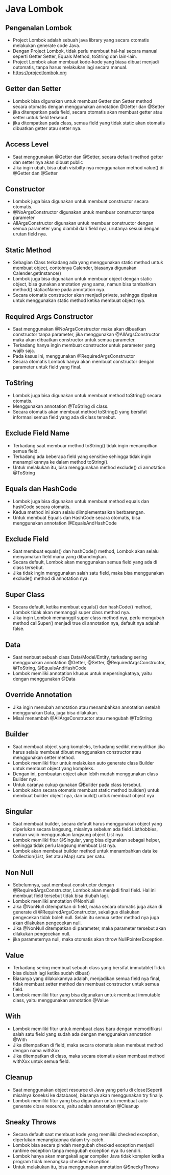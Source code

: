 # Java Lombok

## Pengenalan Lombok

- Project Lombok adalah sebuah java library yang secara otomatis melakukan generate code Java.
- Dengan Project Lombok, tidak perlu membuat hal-hal secara manual seperti Getter Setter, Equals Method, toString dan
  lain-lain.
- Project Lombok akan membuat kode-kode yang biasa dibuat menjadi outomatis, tanpa harus melakukan lagi secara manual.
- https://projectlombok.org

## Getter dan Setter

- Lombok bisa digunakan untuk membuat Getter dan Setter method secara otomatis dengan menggunakan annotation @Getter dan
  @Setter
- jika ditempatkan pada field, secara otomatis akan membuat getter atau setter untuk field tersebut
- jika ditempatkan pada class, semua field yang tidak static akan otomatis dibuatkan getter atau setter nya.

## Access Level

- Saat menggunakan @Getter dan @Setter, secara default method getter dan setter nya akan dibuat public
- Jika ingin ubah, bisa ubah visibilty nya menggunakan method value() di @Getter dan @Setter

## Constructor

- Lombok juga bisa digunakan untuk membuat constructor secara otomatis.
- @NoArgsConstructor digunakan untuk membuar constructor tanpa parameter
- AllArgsConstructor digunakan untuk membuar constructor dengan semua parameter yang diambil dari field nya, urutanya
  sesuai dengan urutan field nya.

## Static Method

- Sebagian Class terkadang ada yang menggunakan static method untuk membuat object, contohnya Calender, biasanya
  digunakan Calender.getInstance()
- Lombok juga bisa digunakan untuk membuar object dengan static object, bisa gunakan annotation yang sama, namun bisa
  tambahkan method() statiacName pada annotation nya.
- Secara otomatis constructor akan menjadi private, sehingga dipaksa untuk menggunakan static method ketika membuat
  object nya.

## Required Args Constructor

- Saat menggunakan @NoArgsConstructor maka akan dibuatkan constructor tanpa parameter, jika menggunakan
  @AllArgsConstructor maka akan dibuatkan constructor untuk semua parameter.
- Terkadang hanya ingin membuat constructor untuk parameter yang wajib saja.
- Pada kasus ini, menggunakan @RequiredArgsConstructor
- Secara otomatis Lombok hanya akan membuat constructor dengan parameter untuk field yang final.

## ToString

- Lombok juga bisa digunakan untuk membuat method toString() secara otomatis.
- Menggunakan annotation @ToString di class.
- Secara otomatis akan membuat method toString() yang bersifat informasi semua field yang ada di class tersebut.

## Exclude Field Name

- Terkadang saat membuar method toString() tidak ingin menampilkan semua field.
- Terkadang ada beberapa field yang sensitive sehingga tidak ingin menampilkannya ke dalam method toString().
- Untuk melakukan itu, bisa menggunakan method exclude() di annotation @ToString

## Equals dan HashCode

- Lombok juga bisa digunakan untuk membuat method equals dan hashCode secara otomatis.
- Kedua method ini akan selalu diimplementasikan berbarengan.
- Untuk membuat Equals dan HashCode secara otomatis, bisa menggunakan annotation @EqualsAndHashCode

## Exclude Field

- Saat membuat equals() dan hashCode() method, Lombok akan selalu menyamakan field mana yang dibandingkan.
- Secara default, Lombok akan menggunakan semua field yang ada di class tersebut.
- Jika tidak ingin menggunakan salah satu field, maka bisa menggunakan exclude() method di annotation nya.

## Super Class

- Secara default, ketika membuat equals() dan hashCode() method, Lombok tidak akan memanggil super class method nya.
- Jika ingin Lombok memanggil super class method nya, perlu mengubah method callSuper() menjadi true di annotation nya,
  default nya adalah false.

## Data

- Saat nenbuat sebuah class Data/Model/Entity, terkadang sering menggunakan annotation @Getter, @Setter,
  @RequiredArgsConstructor, @ToString, @EqualsAndHashCode
- Lombok memiliki annotation khusus untuk mepersingkatnya, yaitu dengan menggunakan @Data

## Override Annotation

- Jika ingin menubah annotation atau menambahkan annotation setelah menggunakan Data, juga bisa dilakukan.
- Misal menambah @AllArgsConstructor atau mengubah @ToString

## Builder

- Saat membuat object yang kompleks, terkadang sedikit menyulitkan jika harus selalu membuat dibuat menggunakan
  constructor atau menggunakan setter method.
- Lombok memiliki fitur untuk melakukan auto generate class Builder untuk membuat object yang kompleks.
- Dengan ini, pembuatan object akan lebih mudah menggunakan class Builder nya.
- Untuk caranya cukup gunakan @Builder pada class tersebut.
- Lombok akan secara otomatis membuat static method builder() untuk membuat builder object nya, dan build() untuk
  membuat object nya.

## Singular

- Saat membuat builder, secara default harus menggunakan object yang diperlukan secara langsung, misalnya sebelum ada
  field List<String>hobbies, makan wajib menggunakan langsung object List nya.
- Lombok memiliki fitur @Singular, yang bisa digunakan sebagai helper, sehingga tidak perlu langsung membuat List nya.
- Lombok akan membuat builder method untuk menambahkan data ke Collection(List, Set atau Map) satu per satu.

## Non Null

- Sebelumnya, saat membuat constructor dengan @RequiredArgsConstructor, Lombok akan menjadi final field. Hal ini membuat
  field tersebut tidak bisa diubah lagi.
- Lombok memiliki annotation @NonNull
- Jika @NonNull ditempatkan di field, maka secara otomatis juga akan di generate di @RequiredArgsConstructor, sekaligus
  dilakukan pengecekan tidak boleh null. Selain itu semua setter method nya juga akan dilakukan pengecekan null.
- Jika @NonNull ditempatkan di parameter, maka parameter tersebut akan dilakukan pengecekan null.
- jika parameternya null, maka otomatis akan throw NullPointerException.

## Value

- Terkadang sering membuat sebuah class yang bersifat immutable(Tidak bisa diubah lagi ketika sudah dibuat)
- Biasanya yang dilakukannya adalah, menjadikan semua field nya final, tidak membuat setter method dan membuat
  constructor untuk semua field.
- Lombok memiliki fitur yang bisa digunakan untuk membuat immutable class, yaitu menggunakan annotation @Value

## With

- Lombok memiliki fitur untuk membuat class baru dengan memodifikasi salah satu field yang sudah ada dengan menggunakan
  annotation @With
- Jika ditempatkan di field, maka secara otomatis akan membuat method dengan nama withXxx
- Jika ditempatkan di class, maka secara otomatis akan membuat method withXxx untuk semua field.

## Cleanup

- Saat menggunakan object resource di Java yang perlu di close(Seperti misalnya koneksi ke database), biasanya akan
  menggunakan try finally.
- Lombok memiliki fitur yang bisa digunakan untuk membuat auto generate close resource, yaitu adalah annotation @Cleanup

## Sneaky Throws
- Secara default saat membuat kode yang memiliki checked exception, diperlukan menangkapnya dalam try-catch.
- Lombok bisa secara pindah mengubah checked exception menjadi runtime exception tanpa mengubah exception nya itu sendiri.
- Lombok hanya akan mengakali agar compiler Java tidak komplen ketika program tidak menangkap checked exception.
- Untuk melakukan itu, bisa menggunakan annotation @SneckyThrows
